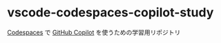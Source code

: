 # vscode-codespaces-copilot-study

[Codespaces](https://docs.github.com/ja/codespaces) で [GitHub Copilot](https://docs.github.com/ja/copilot) を使うための学習用リポジトリ